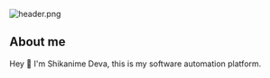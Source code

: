<!-- markdownlint-disable first-line-heading -->

![header.png](https://raw.githubusercontent.com/shikanime/shikanime/main/assets/github-header.png)

<!-- markdownlint-enable first-line-heading -->

## About me

Hey 🌸 I'm Shikanime Deva, this is my software automation platform.
